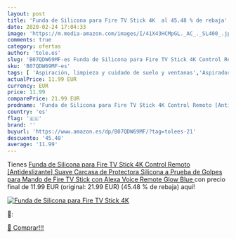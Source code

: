 ```yaml
---
layout: post
title: 'Funda de Silicona para Fire TV Stick 4K  al 45.48 % de rebaja'
date: 2020-02-24 17:04:33
image: 'https://m.media-amazon.com/images/I/41X43HCMpGL._AC_._SL400_.jpg'
comments: true
category: ofertas
author: 'tole.es'
slug: 'B07QDW69MF-es Funda de Silicona para Fire TV Stick 4K Control Remoto...'
sku: 'B07QDW69MF-es'
tags: [ 'Aspiración, limpieza y cuidado de suelo y ventanas','Aspiradoras','Bombillas','Bombillas Wi-Fi','Electrónica','Hogar y cocina','Iluminación','Robots aspiradores','TV, vídeo y home cinema','Televisores','alexa', ]
actualPrice: 11.99 EUR
currency: EUR
price: 11.99
comparePrice: 21.99 EUR
prodname: 'Funda de Silicona para Fire TV Stick 4K Control Remoto [Antideslizante] Suave Carcasa de Protectora Silicona a Prueba de Golpes para Mando de Fire TV Stick con Alexa Voice Remote  Glow Blue '
country: 'es'
flag: '🇪🇸'
brand: ''
buyurl: 'https://www.amazon.es/dp/B07QDW69MF/?tag=tolees-21'
descuento: '45.48'
average: '11.99'
---
```


Tienes [Funda de Silicona para Fire TV Stick 4K Control Remoto [Antideslizante] Suave Carcasa de Protectora Silicona a Prueba de Golpes para Mando de Fire TV Stick con Alexa Voice Remote  Glow Blue ](https://www.amazon.es/dp/B07QDW69MF/?tag=tolees-21) con precio final de  11.99 EUR (original: 21.99 EUR) (45.48 %  de rebaja) aqui!

[![Funda de Silicona para Fire TV Stick 4K ](https://m.media-amazon.com/images/I/41X43HCMpGL._AC_._SL400_.jpg)](https://www.amazon.es/dp/B07QDW69MF/?tag=tolees-21)

🔎:


[🛒 Comprar!!!](https://www.amazon.es/dp/B07QDW69MF/?tag=tolees-21)
